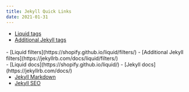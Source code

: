 ```yaml
---
title: Jekyll Quick Links
date: 2021-01-31
---
```


- [Liquid tags](https://shopify.github.io/liquid/tags/)
- [Additional Jekyll tags](https://jekyllrb.com/docs/liquid/tags/)

<br>
- [Liquid filters](https://shopify.github.io/liquid/filters/)
- [Additional Jekyll filters](https://jekyllrb.com/docs/liquid/filters/)

<br>
- [Liquid docs](https://shopify.github.io/liquid/)
- [Jekyll docs](https://jekyllrb.com/docs/)

- [Jekyll Markdown](https://www.markdownguide.org/tools/jekyll/)
- [Jekyll SEO](https://github.com/jekyll/jekyll-seo-tag/blob/master/docs/usage.md)

<style>
	main p {margin: 0; font-size: 0.75rem;}
	ul {margin: 0;}
</style>
